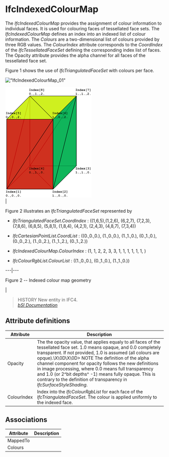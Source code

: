 IfcIndexedColourMap
===================
The _IfcIndexedColourMap_ provides the assignment of colour information to
individual faces. It is used for colouring faces of tessellated face sets. The
_IfcIndexedColourMap_ defines an index into an indexed list of colour
information. The _Colours_ are a two-dimensional list of colours provided by
three RGB values. The _ColourIndex_ attribute corresponds to the _CoordIndex_
of the _IfcTessellatedFaceSet_ defining the corresponding index list of faces.
The Opacity attribute provides the alpha channel for all faces of the
tessellated face set.  
  
Figure 1 shows the use of _IfcTriangulatedFaceSet_ with colours per face.  
  
!["IfcIndexedColourMap_01"](../figures/ifcindexedcolourmap-fig1.png "Figure 1
-- Indexed colour map")  
  
  
  
  
  
![IfcIndexedColourMap_example-01](../figures/ifcindexedcolourmap_example-01.png)  
|  



  
Figure 2 illustrates an _IfcTriangulatedFaceSet_ represented by  

  

  * _IfcTriangulatedFaceSet.CoordIndex_ : ((1,6,5),(1,2,6), (6,2,7), (7,2,3), (7,8,6), (6,8,5), (5,8,1), (1,8,4), (4,2,1), (2,4,3), (4,8,7), (7,3,4))
  

  * _IfcCartesianPointList.CoordList_ : ((0.,0.,0.), (1.,0.,0.), (1.,1.,0.), (0.,1.,0.), (0.,0.,2.), (1.,0.,2.), (1.,1.,2.), (0.,1.,2.))
  

  * _IfcIndexedColourMap.ColourIndex_ : (1, 1, 2, 2, 3, 3, 1, 1, 1, 1, 1, 1, )
  

  * _IfcColourRgbList.ColourList_ : ((1.,0.,0.), (0.,1.,0.), (1.,1.,0.))
  

  
  
  
---|---  
  
  

Figure 2 -- Indexed colour map geometry

  
|  
  
  
  
  
> HISTORY  New entity in IFC4.  
[ _bSI
Documentation_](https://standards.buildingsmart.org/IFC/DEV/IFC4_2/FINAL/HTML/schema/ifcpresentationappearanceresource/lexical/ifcindexedcolourmap.htm)


Attribute definitions
---------------------
| Attribute   | Description                                                                                                                                                                                                                                                                                                                                                                                                                                                                                     |
|-------------|-------------------------------------------------------------------------------------------------------------------------------------------------------------------------------------------------------------------------------------------------------------------------------------------------------------------------------------------------------------------------------------------------------------------------------------------------------------------------------------------------|
| Opacity     | The the opacity value, that applies equaly to all faces of the tessellated face set. 1.0 means opaque, and 0.0 completely transparent. If not provided, 1.0 is assumed (all colours are opque).\X\0D\X\0D> NOTE  The definition of the alpha channel component for opacity follows the new definitions in image processing, where 0.0 means full transparency and 1.0 (or 2^bit depths^ -1) means fully opaque. This is contrary to the definition of transparency in _IfcSurfaceStyleShading_. |
| ColourIndex | Index into the _IfcColourRgbList_ for each face of the _IfcTriangulatedFaceSet_. The colour is applied uniformly to the indexed face.                                                                                                                                                                                                                                                                                                                                                           |

Associations
------------
| Attribute   | Description   |
|-------------|---------------|
| MappedTo    |               |
| Colours     |               |

